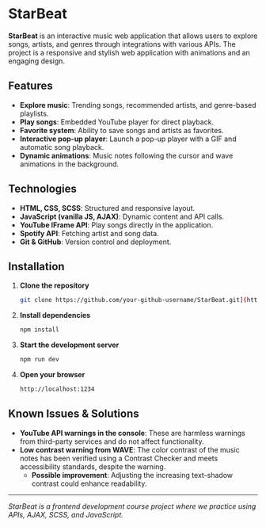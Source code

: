 # StarBeat

**StarBeat** is an interactive music web application that allows users to explore songs, artists, and genres through integrations with various APIs. The project is a responsive and stylish web application with animations and an engaging design.

## Features

- **Explore music**: Trending songs, recommended artists, and genre-based playlists.
- **Play songs**: Embedded YouTube player for direct playback.
- **Favorite system**: Ability to save songs and artists as favorites.
- **Interactive pop-up player**: Launch a pop-up player with a GIF and automatic song playback.
- **Dynamic animations**: Music notes following the cursor and wave animations in the background.

## Technologies

- **HTML, CSS, SCSS**: Structured and responsive layout.
- **JavaScript (vanilla JS, AJAX)**: Dynamic content and API calls.
- **YouTube IFrame API**: Play songs directly in the application.
- **Spotify API**: Fetching artist and song data.
- **Git & GitHub**: Version control and deployment.

## Installation

1. **Clone the repository**
   ```sh
   git clone https://github.com/your-github-username/StarBeat.git](https://github.com/SaraM47/project_starbeat.git
   ```
2. **Install dependencies**
   ```sh
   npm install
   ```
3. **Start the development server**
   ```sh
   npm run dev
4. **Open your browser**
   ```sh
   http://localhost:1234
   ```

## Known Issues & Solutions

- **YouTube API warnings in the console**: These are harmless warnings from third-party services and do not affect functionality.
- **Low contrast warning from WAVE**: The color contrast of the music notes has been verified using a Contrast Checker and meets accessibility standards, despite the warning.
  - **Possible improvement**: Adjusting the increasing text-shadow contrast could enhance readability.

---
*StarBeat is a frontend development course project where we practice using APIs, AJAX, SCSS, and JavaScript.*
